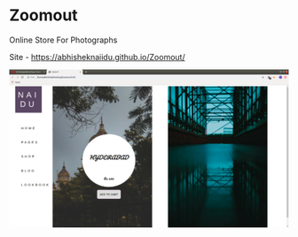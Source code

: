 # Zoomout
Online Store For Photographs

Site - https://abhisheknaiidu.github.io/Zoomout/




![Screenshot](screenshot.png)
